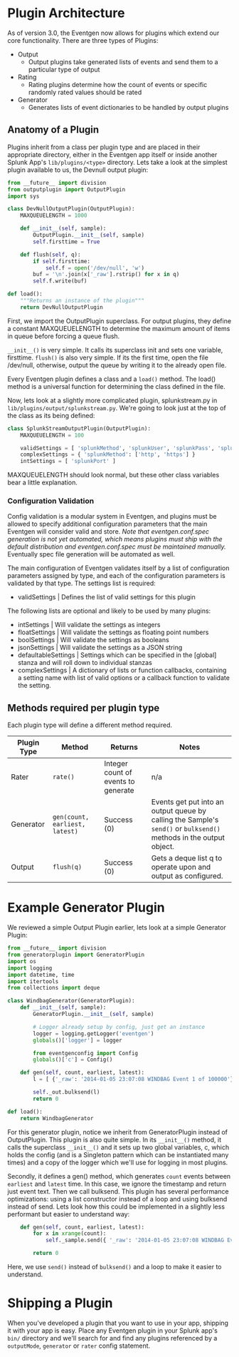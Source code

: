 # Plugin Architecture

As of version 3.0, the Eventgen now allows for plugins which extend our core functionality.  There are three types of Plugins:

* Output
	* Output plugins take generated lists of events and send them to a particular type of output
* Rating
	* Rating plugins determine how the count of events or specific randomly rated values should be rated
* Generator
	* Generates lists of event dictionaries to be handled by output plugins


## Anatomy of a Plugin

Plugins inherit from a class per plugin type and are placed in their appropriate directory, either in the Eventgen app itself or inside another Splunk App's ``lib/plugins/<type>`` directory.  Lets take a look at the simplest plugin available to us, the Devnull output plugin:

```python
from __future__ import division
from outputplugin import OutputPlugin
import sys

class DevNullOutputPlugin(OutputPlugin):
    MAXQUEUELENGTH = 1000

    def __init__(self, sample):
        OutputPlugin.__init__(self, sample)
        self.firsttime = True

    def flush(self, q):
        if self.firsttime:
            self.f = open('/dev/null', 'w')
        buf = '\n'.join(x['_raw'].rstrip() for x in q)
        self.f.write(buf)

def load():
    """Returns an instance of the plugin"""
    return DevNullOutputPlugin
```

First, we import the OutputPlugin superclass.  For output plugins, they define a constant MAXQUEUELENGTH to determine the maximum amount of items in queue before forcing a queue flush.  

``__init__()`` is very simple.  It calls its superclass init and sets one variable, firsttime.  ``flush()`` is also very simple.  If its the first time, open the file /dev/null, otherwise, output the queue by writing it to the already open file.

Every Eventgen plugin defines a class and a ``load()`` method. The load() method is a universal function for determining the class defined in the file.

Now, lets look at a slightly more complicated plugin, splunkstream.py in ``lib/plugins/output/splunkstream.py``.  We're going to look just at the top of the class as its being defined:

```python
class SplunkStreamOutputPlugin(OutputPlugin):
    MAXQUEUELENGTH = 100

    validSettings = [ 'splunkMethod', 'splunkUser', 'splunkPass', 'splunkHost', 'splunkPort' ]
    complexSettings = { 'splunkMethod': ['http', 'https'] }
    intSettings = [ 'splunkPort' ]
```

MAXQUEUELENGTH should look normal, but these other class variables bear a little explanation.

### Configuration Validation
Config validation is a modular system in Eventgen, and plugins must be allowed to specify additional configuration parameters that the main Eventgen will consider valid and store.  *Note that eventgen.conf.spec generation is not yet automated, which means plugins must ship with the default distribution and eventgen.conf.spec must be maintained manually.*  Eventually spec file generation will be automated as well.

The main configuration of Eventgen validates itself by a list of configuration parameters assigned by type, and each of the configuration parameters is validated by that type.  The settings list is required:

* validSettings 				|   Defines the list of valid settings for this plugin

The following lists are optional and likely to be used by many plugins:

* intSettings			|   Will validate the settings as integers
* floatSettings			|   Will validate the settings as floating point numbers
* boolSettings			|   Will validate the settings as booleans
* jsonSettings			|   Will validate the settings as a JSON string
* defaultableSettings	|   Settings which can be specified in the [global] stanza and will roll down to individual stanzas
* complexSettings       |   A dictionary of lists or function callbacks, containing a setting name with list of valid options or a callback function to validate the setting.

## Methods required per plugin type

Each plugin type will define a different method required.

**Plugin Type** | **Method** | **Returns** | **Notes**
--- | --- | --- | ---
Rater | ``rate()`` | Integer count of events to generate | n/a
Generator | ``gen(count, earliest, latest) `` | Success (0) | Events get put into an output queue by calling the Sample's ``send()`` or ``bulksend()`` methods in the output object.
Output | ``flush(q)`` | Success (0) | Gets a deque list q to operate upon and output as configured.

# Example Generator Plugin

We reviewed a simple Output Plugin earlier, lets look at a simple Generator Plugin:

```python
from __future__ import division
from generatorplugin import GeneratorPlugin
import os
import logging
import datetime, time
import itertools
from collections import deque

class WindbagGenerator(GeneratorPlugin):
    def __init__(self, sample):
        GeneratorPlugin.__init__(self, sample)

        # Logger already setup by config, just get an instance
        logger = logging.getLogger('eventgen')
        globals()['logger'] = logger

        from eventgenconfig import Config
        globals()['c'] = Config()

    def gen(self, count, earliest, latest):
        l = [ {'_raw': '2014-01-05 23:07:08 WINDBAG Event 1 of 100000'} for i in xrange(count) ]

        self._out.bulksend(l)
        return 0

def load():
    return WindbagGenerator
```

For this generator plugin, notice we inherit from GeneratorPlugin instead of OutputPlugin.  This plugin is also quite simple.  In its ``__init__()`` method, it calls the superclass ``__init__()`` and it sets up two global variables, c, which holds the config (and is a Singleton pattern which can be instantiated many times) and a copy of the logger which we'll use for logging in most plugins.

Secondly, it defines a gen() method, which generates ``count`` events between ``earliest`` and ``latest`` time.  In this case, we ignore the timestamp and return just event text.  Then we call bulksend.  This plugin has several performance optimizations: using a list constructor instead of a loop and using bulksend instead of send.  Lets look how this could be implemented in a slightly less performant but easier to understand way:

```python
    def gen(self, count, earliest, latest):
        for x in xrange(count):
            self._sample.send({ '_raw': '2014-01-05 23:07:08 WINDBAG Event 1 of 100000' })

        return 0
```

Here, we use ``send()`` instead of ``bulksend()`` and a loop to make it easier to understand.

# Shipping a Plugin

When you've developed a plugin that you want to use in your app, shipping it with your app is easy.  Place any Eventgen plugin in your Splunk app's ``bin/`` directory and we'll search for and find any plugins referenced by a ``outputMode``, ``generator`` or ``rater`` config statement.